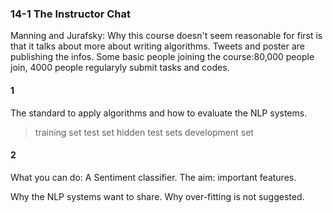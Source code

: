 ### 14-1 The Instructor Chat
Manning and Jurafsky: Why this course doesn't seem reasonable for
first is that it talks about more about writing algorithms.
Tweets and poster are publishing the infos.
Some basic people joining the course:80,000 people join, 4000 people 
regularyly submit tasks and codes.

#### 1
The standard to apply algorithms and how to evaluate the NLP systems.
> training set
> test set
> hidden test sets
> development set

#### 2
What you can do:
	A Sentiment classifier.
The aim: important features.

Why the NLP systems want to share.
Why over-fitting is not suggested.